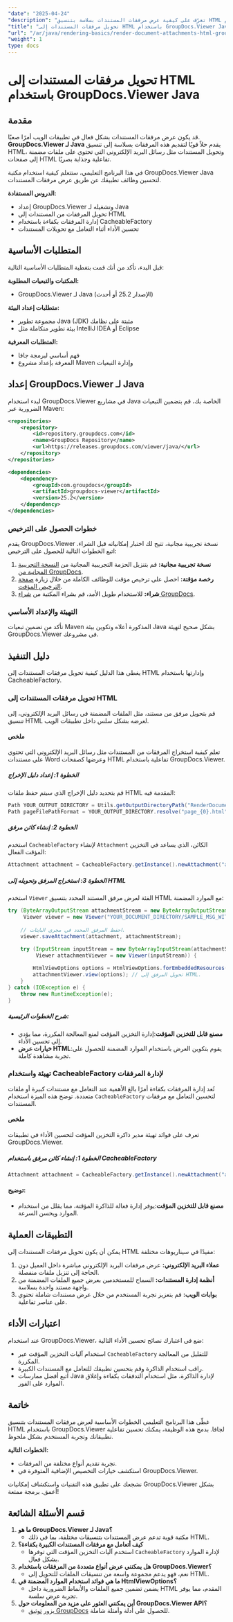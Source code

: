 ```yaml
---
"date": "2025-04-24"
"description": "تعرّف على كيفية عرض مرفقات المستندات بسلاسة بتنسيق HTML باستخدام GroupDocs.Viewer لجافا. حسّن تفاعلية تطبيقات الويب لديك وتجربة المستخدم."
"title": "تحويل مرفقات المستندات إلى HTML باستخدام GroupDocs.Viewer Java - دليل خطوة بخطوة"
"url": "/ar/java/rendering-basics/render-document-attachments-html-groupdocs-viewer-java/"
"weight": 1
type: docs
---
```

# تحويل مرفقات المستندات إلى HTML باستخدام GroupDocs.Viewer Java

## مقدمة

قد يكون عرض مرفقات المستندات بشكل فعال في تطبيقات الويب أمرًا صعبًا. **GroupDocs.Viewer لـ Java** يقدم حلاً قويًا لتقديم هذه المرفقات بسلاسة إلى تنسيق HTML، وتحويل المستندات مثل رسائل البريد الإلكتروني التي تحتوي على ملفات مضمنة إلى صفحات HTML تفاعلية وجذابة بصريًا.

في هذا البرنامج التعليمي، ستتعلم كيفية استخدام مكتبة GroupDocs.Viewer Java لتحسين وظائف تطبيقك عن طريق عرض مرفقات المستندات. 

**الدروس المستفادة:**
- إعداد GroupDocs.Viewer وتشغيله لـ Java
- تحويل المرفقات من المستندات إلى HTML
- إدارة المرفقات بكفاءة باستخدام CacheableFactory
- تحسين الأداء أثناء التعامل مع تحويلات المستندات

## المتطلبات الأساسية

قبل البدء، تأكد من أنك قمت بتغطية المتطلبات الأساسية التالية:

**المكتبات والتبعيات المطلوبة:**
- GroupDocs.Viewer لـ Java (الإصدار 25.2 أو أحدث)

**متطلبات إعداد البيئة:**
- مجموعة تطوير Java (JDK) مثبتة على نظامك
- بيئة تطوير متكاملة مثل IntelliJ IDEA أو Eclipse

**المتطلبات المعرفية:**
- فهم أساسي لبرمجة جافا
- المعرفة بإعداد مشروع Maven وإدارة التبعيات

## إعداد GroupDocs.Viewer لـ Java

لبدء استخدام GroupDocs.Viewer في مشاريع Java الخاصة بك، قم بتضمين التبعيات الضرورية عبر Maven:

```xml
<repositories>
    <repository>
        <id>repository.groupdocs.com</id>
        <name>GroupDocs Repository</name>
        <url>https://releases.groupdocs.com/viewer/java/</url>
    </repository>
</repositories>

<dependencies>
    <dependency>
        <groupId>com.groupdocs</groupId>
        <artifactId>groupdocs-viewer</artifactId>
        <version>25.2</version>
    </dependency>
</dependencies>
```

### خطوات الحصول على الترخيص

يقدم GroupDocs.Viewer نسخة تجريبية مجانية، تتيح لك اختبار إمكانياته قبل الشراء. اتبع الخطوات التالية للحصول على الترخيص:
1. **نسخة تجريبية مجانية:** قم بتنزيل الحزمة التجريبية المجانية من [النسخة التجريبية المجانية من GroupDocs](https://releases.groupdocs.com/viewer/java/).
2. **رخصة مؤقتة:** احصل على ترخيص مؤقت للوظائف الكاملة من خلال زيارة [صفحة الترخيص المؤقت](https://purchase.groupdocs.com/temporary-license/).
3. **شراء:** للاستخدام طويل الأمد، قم بشراء المكتبة من [شراء GroupDocs](https://purchase.groupdocs.com/buy).

### التهيئة والإعداد الأساسي

تأكد من تضمين تبعيات Maven المذكورة أعلاه وتكوين بيئة Java بشكل صحيح لتهيئة GroupDocs.Viewer في مشروعك.

## دليل التنفيذ

يغطي هذا الدليل كيفية تحويل مرفقات المستندات إلى HTML وإدارتها باستخدام CacheableFactory.

### تحويل مرفقات المستندات إلى HTML

قم بتحويل مرفق من مستند، مثل الملفات المضمنة في رسائل البريد الإلكتروني، إلى تنسيق HTML لعرضه بشكل سلس داخل تطبيقات الويب.

#### ملخص
تعلم كيفية استخراج المرفقات من المستندات مثل رسائل البريد الإلكتروني التي تحتوي على مستندات Word وعرضها كصفحات HTML تفاعلية باستخدام GroupDocs.Viewer.

##### الخطوة 1: إعداد دليل الإخراج
قم بتحديد دليل الإخراج الذي سيتم حفظ ملفات HTML المقدمة فيه:

```java
Path YOUR_OUTPUT_DIRECTORY = Utils.getOutputDirectoryPath("RenderDocumentAttachments");
Path pageFilePathFormat = YOUR_OUTPUT_DIRECTORY.resolve("page_{0}.html");
```

##### الخطوة 2: إنشاء كائن مرفق
استخدم `CacheableFactory` لإنشاء `Attachment` الكائن، الذي يساعد في التخزين المؤقت الفعال:

```java
Attachment attachment = CacheableFactory.getInstance().newAttachment("attachment-word.doc", pageFilePathFormat.toString());
```

##### الخطوة 3: استخراج المرفق وتحويله إلى HTML
استخدم `Viewer` الفئة لعرض مرفق المستند المحدد بتنسيق HTML مع الموارد المضمنة:

```java
try (ByteArrayOutputStream attachmentStream = new ByteArrayOutputStream();
     Viewer viewer = new Viewer("YOUR_DOCUMENT_DIRECTORY/SAMPLE_MSG_WITH_ATTACHMENTS")) {
    
    // احفظ المرفق المحدد في مجرى البايتات.
    viewer.saveAttachment(attachment, attachmentStream);

    try (InputStream inputStream = new ByteArrayInputStream(attachmentStream.toByteArray());
         Viewer attachmentViewer = new Viewer(inputStream)) {
        
        HtmlViewOptions options = HtmlViewOptions.forEmbeddedResources(pageFilePathFormat);
        attachmentViewer.view(options); // تحويل المرفق إلى HTML.
    }
} catch (IOException e) {
    throw new RuntimeException(e);
}
```

##### شرح الخطوات الرئيسية:
- **مصنع قابل للتخزين المؤقت**:إدارة التخزين المؤقت لمنع المعالجة المكررة، مما يؤدي إلى تحسين الأداء.
- **خيارات عرض HTML**:يقوم بتكوين العرض باستخدام الموارد المضمنة للحصول على تجربة مشاهدة كاملة.

### تهيئة واستخدام CacheableFactory لإدارة المرفقات

تُعد إدارة المرفقات بكفاءة أمرًا بالغ الأهمية عند التعامل مع مستندات كبيرة أو ملفات متعددة. توضح هذه الميزة استخدام `CacheableFactory` لتحسين التعامل مع مرفقات المستندات.

#### ملخص
تعرف على فوائد تهيئة مدير ذاكرة التخزين المؤقت لتحسين الأداء في تطبيقات GroupDocs.Viewer.

##### الخطوة 1: إنشاء كائن مرفق باستخدام CacheableFactory

```java
Attachment attachment = CacheableFactory.getInstance().newAttachment("attachment-word.doc", "YOUR_OUTPUT_DIRECTORY/page_{0}.html");
```

#### توضيح:
- **مصنع قابل للتخزين المؤقت**:يوفر إدارة فعالة للذاكرة المؤقتة، مما يقلل من استخدام الموارد ويحسن السرعة.

## التطبيقات العملية

يمكن أن يكون تحويل مرفقات المستندات إلى HTML مفيدًا في سيناريوهات مختلفة:

1. **عملاء البريد الإلكتروني:** عرض مرفقات البريد الإلكتروني مباشرة داخل العميل دون الحاجة إلى تنزيل ملفات منفصلة.
2. **أنظمة إدارة المستندات:** السماح للمستخدمين بعرض جميع الملفات المضمنة من واجهة مستند واحدة بسلاسة.
3. **بوابات الويب:** قم بتعزيز تجربة المستخدم من خلال عرض مستندات شاملة تحتوي على عناصر تفاعلية.

## اعتبارات الأداء

عند استخدام GroupDocs.Viewer، ضع في اعتبارك نصائح تحسين الأداء التالية:
- استخدام آليات التخزين المؤقت عبر `CacheableFactory` للتقليل من المعالجة المكررة.
- راقب استخدام الذاكرة وقم بتحسين تطبيقك للتعامل مع المستندات الكبيرة.
- اتبع أفضل ممارسات Java لإدارة الذاكرة، مثل استخدام التدفقات بكفاءة وإغلاق الموارد على الفور.

## خاتمة

غطّى هذا البرنامج التعليمي الخطوات الأساسية لعرض مرفقات المستندات بتنسيق HTML باستخدام GroupDocs.Viewer لجافا. بدمج هذه الوظيفة، يمكنك تحسين تفاعلية تطبيقاتك وتجربة المستخدم بشكل ملحوظ.

**الخطوات التالية:**
- تجربة تقديم أنواع مختلفة من المرفقات.
- استكشف خيارات التخصيص الإضافية المتوفرة في GroupDocs.Viewer.

نشجعك على تطبيق هذه التقنيات واستكشاف إمكانيات GroupDocs.Viewer بشكل أعمق. برمجة ممتعة!

## قسم الأسئلة الشائعة

1. **ما هو GroupDocs.Viewer لـ Java؟**
   - مكتبة قوية تدعم عرض المستندات بتنسيقات مختلفة، بما في ذلك HTML.
2. **كيف أتعامل مع مرفقات المستندات الكبيرة بكفاءة؟**
   - استخدم آليات التخزين المؤقت التي توفرها `CacheableFactory` لإدارة الموارد بشكل فعال.
3. **هل يمكنني عرض أنواع متعددة من المرفقات باستخدام GroupDocs.Viewer؟**
   - نعم، فهو يدعم مجموعة واسعة من تنسيقات الملفات للتحويل إلى HTML.
4. **ما هي فوائد استخدام الموارد المضمنة في HtmlViewOptions؟**
   - يضمن تضمين جميع الملفات والأنماط الضرورية داخل HTML المقدم، مما يوفر تجربة عرض سلسة.
5. **أين يمكنني العثور على مزيد من المعلومات حول GroupDocs.Viewer API؟**
   - يزور [توثيق GroupDocs](https://docs.groupdocs.com/viewer/java/) للحصول على أدلة وأمثلة شاملة.